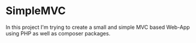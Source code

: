 # SimpleMVC
In this project I'm trying to create a small and simple MVC based Web-App using PHP as well as composer packages.
